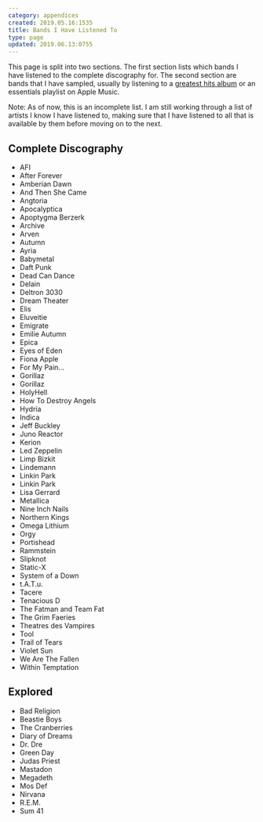 ```yaml
---
category: appendices
created: 2019.05.16:1535
title: Bands I Have Listened To
type: page
updated: 2019.06.13:0755
---
```


This page is split into two sections. The first section lists which bands I have listened to the complete discography for. The second section are bands that I have sampled, usually by listening to a [greatest hits album](https://en.wikipedia.org/wiki/Greatest_hits_album) or an essentials playlist on Apple Music.

Note: As of now, this is an incomplete list. I am still working through a list of artists I know I have listened to, making sure that I have listened to all that is available by them before moving on to the next.

## Complete Discography

- AFI
- After Forever
- Amberian Dawn
- And Then She Came
- Angtoria
- Apocalyptica
- Apoptygma Berzerk
- Archive
- Arven
- Autumn
- Ayria
- Babymetal
- Daft Punk
- Dead Can Dance
- Delain
- Deltron 3030
- Dream Theater
- Elis
- Eluveitie
- Emigrate
- Emilie Autumn
- Epica
- Eyes of Eden
- Fiona Apple
- For My Pain...
- Gorillaz
- Gorillaz
- HolyHell
- How To Destroy Angels
- Hydria
- Indica
- Jeff Buckley
- Juno Reactor
- Kerion
- Led Zeppelin
- Limp Bizkit
- Lindemann
- Linkin Park
- Linkin Park
- Lisa Gerrard
- Metallica
- Nine Inch Nails
- Northern Kings
- Omega Lithium
- Orgy
- Portishead
- Rammstein
- Slipknot
- Static-X
- System of a Down
- t.A.T.u.
- Tacere
- Tenacious D
- The Fatman and Team Fat
- The Grim Faeries
- Theatres des Vampires
- Tool
- Trail of Tears
- Violet Sun
- We Are The Fallen
- Within Temptation

## Explored

- Bad Religion
- Beastie Boys
- The Cranberries
- Diary of Dreams
- Dr. Dre
- Green Day
- Judas Priest
- Mastadon
- Megadeth
- Mos Def
- Nirvana
- R.E.M.
- Sum 41

